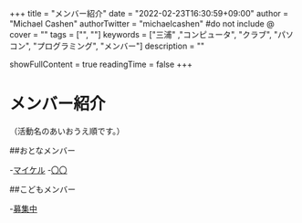 +++
title = "メンバー紹介"
date = "2022-02-23T16:30:59+09:00"
author = "Michael Cashen"
authorTwitter = "michaelcashen" #do not include @
cover = ""
tags = ["", ""]
keywords = ["三浦" ,"コンピュータ", "クラブ", "パソコン", "プログラミング", "メンバー"]
description = ""

showFullContent = true
readingTime = false
+++

# メンバー紹介

（活動名のあいおうえ順です。）

##おとなメンバー

-[マイケル](michael)
-[〇〇](yoshio)

##こどもメンバー

-[募集中](boshu)

